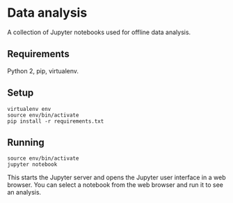 # Data analysis

A collection of Jupyter notebooks used for offline data analysis.

## Requirements

Python 2, pip, virtualenv.

## Setup

```
virtualenv env
source env/bin/activate
pip install -r requirements.txt
```

## Running

```
source env/bin/activate
jupyter notebook
```

This starts the Jupyter server and opens the Jupyter user interface in a web browser. You can select a notebook from the web browser and run it to see an analysis.
